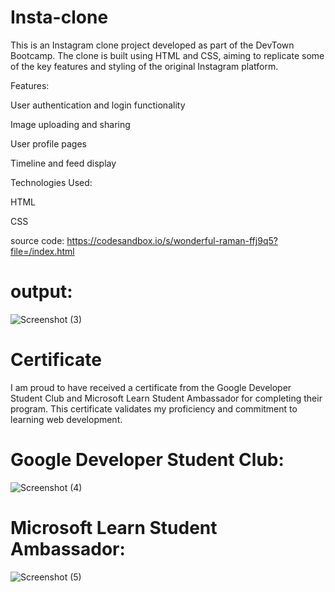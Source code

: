 # Insta-clone

This is an Instagram clone project developed as part of the DevTown Bootcamp. The clone is built using HTML and CSS, aiming to replicate some of the key features and styling of the original Instagram platform.


Features:

User authentication and login functionality

Image uploading and sharing

User profile pages

Timeline and feed display


Technologies Used:

HTML

CSS

source code: 
https://codesandbox.io/s/wonderful-raman-ffj9q5?file=/index.html

# output:

![Screenshot (3)](https://github.com/Apurva-Dumbare/Insta-clone/assets/138021715/580e5d20-ce92-4898-a6e2-9482cd3b6b56)



# Certificate
I am proud to have received a certificate from the Google Developer Student Club and Microsoft Learn Student Ambassador for completing their program. This certificate validates my proficiency and commitment to learning web development.

# Google Developer Student Club:

![Screenshot (4)](https://github.com/Apurva-Dumbare/Insta-clone/assets/138021715/09901872-6162-456a-a178-6e0e705b53d4)


# Microsoft Learn Student Ambassador:

![Screenshot (5)](https://github.com/Apurva-Dumbare/Insta-clone/assets/138021715/a4dacd72-048b-4d86-9482-dbd3d9c91f0e)





